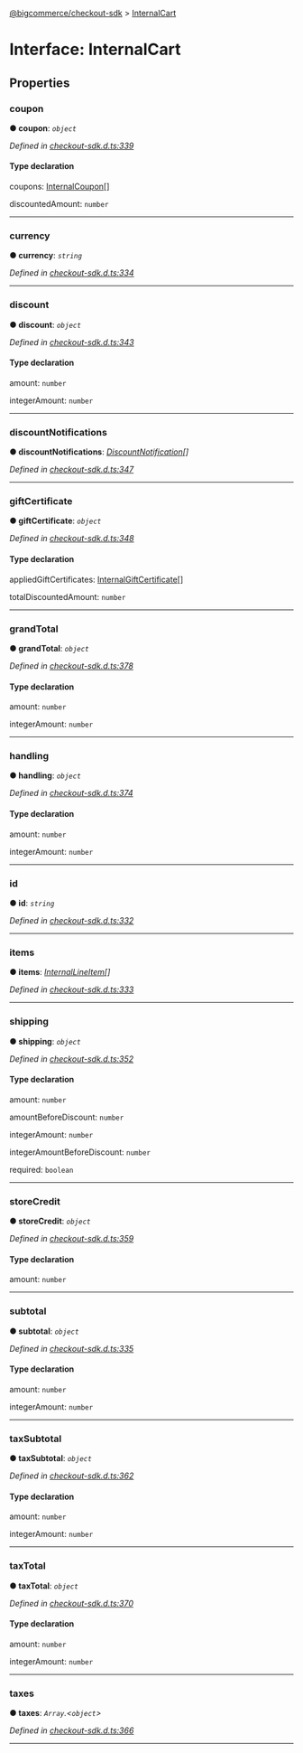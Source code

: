 [@bigcommerce/checkout-sdk](../README.md) > [InternalCart](../interfaces/internalcart.md)



# Interface: InternalCart


## Properties
<a id="coupon"></a>

###  coupon

**●  coupon**:  *`object`* 

*Defined in [checkout-sdk.d.ts:339](https://github.com/bigcommerce/checkout-sdk-js/blob/66bc013/dist/checkout-sdk.d.ts#L339)*


#### Type declaration




 coupons: [InternalCoupon](internalcoupon.md)[]






 discountedAmount: `number`







___

<a id="currency"></a>

###  currency

**●  currency**:  *`string`* 

*Defined in [checkout-sdk.d.ts:334](https://github.com/bigcommerce/checkout-sdk-js/blob/66bc013/dist/checkout-sdk.d.ts#L334)*





___

<a id="discount"></a>

###  discount

**●  discount**:  *`object`* 

*Defined in [checkout-sdk.d.ts:343](https://github.com/bigcommerce/checkout-sdk-js/blob/66bc013/dist/checkout-sdk.d.ts#L343)*


#### Type declaration




 amount: `number`






 integerAmount: `number`







___

<a id="discountnotifications"></a>

###  discountNotifications

**●  discountNotifications**:  *[DiscountNotification](discountnotification.md)[]* 

*Defined in [checkout-sdk.d.ts:347](https://github.com/bigcommerce/checkout-sdk-js/blob/66bc013/dist/checkout-sdk.d.ts#L347)*





___

<a id="giftcertificate"></a>

###  giftCertificate

**●  giftCertificate**:  *`object`* 

*Defined in [checkout-sdk.d.ts:348](https://github.com/bigcommerce/checkout-sdk-js/blob/66bc013/dist/checkout-sdk.d.ts#L348)*


#### Type declaration




 appliedGiftCertificates: [InternalGiftCertificate](internalgiftcertificate.md)[]






 totalDiscountedAmount: `number`







___

<a id="grandtotal"></a>

###  grandTotal

**●  grandTotal**:  *`object`* 

*Defined in [checkout-sdk.d.ts:378](https://github.com/bigcommerce/checkout-sdk-js/blob/66bc013/dist/checkout-sdk.d.ts#L378)*


#### Type declaration




 amount: `number`






 integerAmount: `number`







___

<a id="handling"></a>

###  handling

**●  handling**:  *`object`* 

*Defined in [checkout-sdk.d.ts:374](https://github.com/bigcommerce/checkout-sdk-js/blob/66bc013/dist/checkout-sdk.d.ts#L374)*


#### Type declaration




 amount: `number`






 integerAmount: `number`







___

<a id="id"></a>

###  id

**●  id**:  *`string`* 

*Defined in [checkout-sdk.d.ts:332](https://github.com/bigcommerce/checkout-sdk-js/blob/66bc013/dist/checkout-sdk.d.ts#L332)*





___

<a id="items"></a>

###  items

**●  items**:  *[InternalLineItem](internallineitem.md)[]* 

*Defined in [checkout-sdk.d.ts:333](https://github.com/bigcommerce/checkout-sdk-js/blob/66bc013/dist/checkout-sdk.d.ts#L333)*





___

<a id="shipping"></a>

###  shipping

**●  shipping**:  *`object`* 

*Defined in [checkout-sdk.d.ts:352](https://github.com/bigcommerce/checkout-sdk-js/blob/66bc013/dist/checkout-sdk.d.ts#L352)*


#### Type declaration




 amount: `number`






 amountBeforeDiscount: `number`






 integerAmount: `number`






 integerAmountBeforeDiscount: `number`






 required: `boolean`







___

<a id="storecredit"></a>

###  storeCredit

**●  storeCredit**:  *`object`* 

*Defined in [checkout-sdk.d.ts:359](https://github.com/bigcommerce/checkout-sdk-js/blob/66bc013/dist/checkout-sdk.d.ts#L359)*


#### Type declaration




 amount: `number`







___

<a id="subtotal"></a>

###  subtotal

**●  subtotal**:  *`object`* 

*Defined in [checkout-sdk.d.ts:335](https://github.com/bigcommerce/checkout-sdk-js/blob/66bc013/dist/checkout-sdk.d.ts#L335)*


#### Type declaration




 amount: `number`






 integerAmount: `number`







___

<a id="taxsubtotal"></a>

###  taxSubtotal

**●  taxSubtotal**:  *`object`* 

*Defined in [checkout-sdk.d.ts:362](https://github.com/bigcommerce/checkout-sdk-js/blob/66bc013/dist/checkout-sdk.d.ts#L362)*


#### Type declaration




 amount: `number`






 integerAmount: `number`







___

<a id="taxtotal"></a>

###  taxTotal

**●  taxTotal**:  *`object`* 

*Defined in [checkout-sdk.d.ts:370](https://github.com/bigcommerce/checkout-sdk-js/blob/66bc013/dist/checkout-sdk.d.ts#L370)*


#### Type declaration




 amount: `number`






 integerAmount: `number`







___

<a id="taxes"></a>

###  taxes

**●  taxes**:  *`Array`.<`object`>* 

*Defined in [checkout-sdk.d.ts:366](https://github.com/bigcommerce/checkout-sdk-js/blob/66bc013/dist/checkout-sdk.d.ts#L366)*





___


